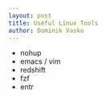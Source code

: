```yaml
---
layout: post
title: Useful Linux Tools
author: Dominik Vasko
---
```

- nohup
- emacs / vim
- redshift
- fzf
- entr

